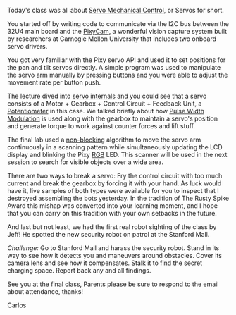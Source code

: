 Today's class was all about [Servo Mechanical Control](https://www.youtube.com/watch?v=KWmTX9QotGk&list=PLEb9Wc8b63OPTJHpk8NzRSd3B3xxAkrRO), or Servos for short.

You started off by writing code to communicate via the I2C bus between the
32U4 main board and the [PixyCam](http://www.cmucam.org/projects/cmucam5/wiki/Introduction_and_Background),
a wonderful vision capture system built by researchers at Carnegie Mellon
University that includes two onboard servo drivers.

You got very familiar with the Pixy servo API and used it to set positions
for the pan and tilt servos directly.  A simple program was used to
manipulate the servo arm manually by pressing buttons and you were able to
adjust the movement rate per button push.

The lecture dived into [servo internals](https://youtu.be/-XSXfqd1N58) and
you could see that a servo consists of a Motor + Gearbox + Control Circuit + Feedback Unit, a [Potentiometer](https://www.youtube.com/watch?v=F9U29RkqHXA)
in this case.  We talked briefly about how [Pulse Width Modulation](https://youtu.be/7VR3bYoFH88) is used along with the gearbox to maintain a
servo's position and generate torque to work against counter forces and
lift stuff.

The final lab used a [non-blocking](https://en.wikipedia.org/wiki/Non-blocking_algorithm) algorithm to move
the servo arm continuously in a scanning pattern while simultaneously
updating the LCD display and blinking the Pixy [RGB](https://www.youtube.com/watch?v=fNisT6ROdUo) LED.  This scanner will be
used in the next session to search for visible objects over a wide area.

There are two ways to break a servo: Fry the control circuit with too much
current and break the gearbox by forcing it with your hand.  As luck would
have it, live samples of both types were available for you to inspect that
I destroyed assembling the bots yesterday.  In the tradition of The Rusty
Spike Award this mishap was converted into your learning moment, and I hope that you
can carry on this tradition with your own setbacks in the future.

And last but not least, we had the first real robot sighting of the class
by Jeff!  He spotted the new security robot on patrol at the Stanford Mall.


*Challenge:* Go to Stanford Mall and harass the security robot. Stand in
its way to see how it detects you and maneuvers around obstacles.  Cover
its camera lens and see how it compensates.  Stalk it to find the secret
charging space.  Report back any and all findings.

See you at the final class, Parents please be sure to respond to the email
about attendance, thanks!

Carlos
